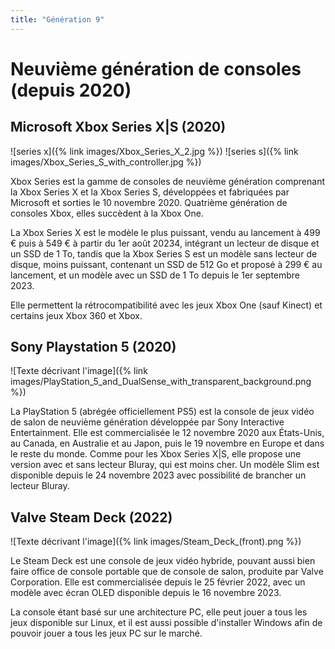 ```yaml
---
title: "Génération 9"
---
```

# Neuvième génération de consoles (depuis 2020)

## Microsoft Xbox Series X|S (2020)

![series x]({% link images/Xbox_Series_X_2.jpg %})
![series s]({% link images/Xbox_Series_S_with_controller.jpg %})

Xbox Series est la gamme de consoles de neuvième génération comprenant la Xbox Series X et la Xbox Series S, développées et fabriquées par Microsoft et sorties le 10 novembre 2020. Quatrième génération de consoles Xbox, elles succèdent à la Xbox One.

La Xbox Series X est le modèle le plus puissant, vendu au lancement à 499 € puis à 549 € à partir du 1er août 20234, intégrant un lecteur de disque et un SSD de 1 To, tandis que la Xbox Series S est un modèle sans lecteur de disque, moins puissant, contenant un SSD de 512 Go et proposé à 299 € au lancement, et un modèle avec un SSD de 1 To depuis le 1er septembre 2023.

Elle permettent la rétrocompatibilité avec les jeux Xbox One (sauf Kinect) et certains jeux Xbox 360 et Xbox.

## Sony Playstation 5 (2020)

![Texte décrivant l'image]({% link images/PlayStation_5_and_DualSense_with_transparent_background.png %})

La PlayStation 5 (abrégée officiellement PS5) est la console de jeux vidéo de salon de neuvième génération développée par Sony Interactive Entertainment. Elle est commercialisée le 12 novembre 2020 aux États-Unis, au Canada, en Australie et au Japon, puis le 19 novembre en Europe et dans le reste du monde.
Comme pour les Xbox Series X|S, elle propose une version avec et sans lecteur Bluray, qui est moins cher. Un modèle Slim est disponible depuis le 24 novembre 2023 avec possibilité de brancher un lecteur Bluray.

## Valve Steam Deck (2022)

![Texte décrivant l'image]({% link images/Steam_Deck_(front).png %})

Le Steam Deck est une console de jeux vidéo hybride, pouvant aussi bien faire office de console portable que de console de salon, produite par Valve Corporation. Elle est commercialisée depuis le 25 février 2022, avec un modèle avec écran OLED disponible depuis le 16 novembre 2023.

La console étant basé sur une architecture PC, elle peut jouer a tous les jeux disponible sur Linux, et il est aussi possible d'installer Windows afin de pouvoir jouer a tous les jeux PC sur le marché.